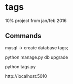 # tags
10% project from jan/feb 2016


## Commands

mysql -> create database tags;

python manage.py db upgrade

python tags.py

http://localhost:5010